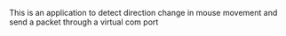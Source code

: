 This is an application to detect direction change in mouse movement and send a packet through a virtual com port
